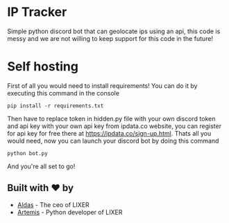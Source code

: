 # IP Tracker
Simple python discord bot that can geolocate ips using an api, this code is messy and we are not willing to keep support for this code in the future!

# Self hosting
First of all you would need to install requirements! You can do it by executing this command in the console
```
pip install -r requirements.txt
```
Then have to replace token in hidden.py file with your own discord token and api key with your own api key from ipdata.co website, you can register for api key for free there at https://ipdata.co/sign-up.html. Thats all you would need, now you can launch your discord bot by doing this command
```
python bot.py
```
And you're all set to go!

## Built with ❤️ by

* [Aldas](https://github.com/AXDZ) - The ceo of LIXER
* [Artemis](https://github.com/ArtemisFowlJnr) - Python developer of LIXER
